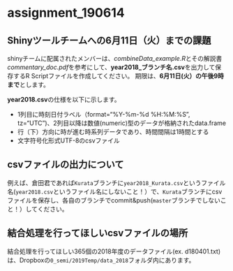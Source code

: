 # assignment_190614
## Shinyツールチームへの6月11日（火）までの課題
shinyチームに配属されたメンバーは、*combineData_example.R*とその解説書*commentary_doc.pdf*を参考にして、**year2018_ブランチ名.csv**を出力して保存するR Scriptファイルを作成してください。
期限は、**6月11日(火）の午後9時まで**とします。

**year2018.csv**の仕様を以下に示します。
- 1列目に時刻日付ラベル（format=“%Y-%m-%d %H:%M:%S”, tz=“UTC”)、2列目以降は数値(numeric)型のデータが格納されたdata.frame
- 行（下）方向に時が進む時系列データであり、時間間隔は1時間とする
- 文字符号化形式UTF-8のcsvファイル

## csvファイルの出力について
例えば、倉田君であれば`Kurata`ブランチに`year2018_Kurata.csv`というファイル名(`year2018.csv`というファイル名にしないこと！）で、`Kurata`ブランチにcsvファイルを保存し、各自のブランチでcommit&push(`master`ブランチでしないこと！）してください。

## 結合処理を行ってほしいcsvファイルの場所
結合処理を行ってほしい365個の2018年度のデータファイル(ex. d180401.txt)は、Dropboxの`0_semi/2019Temp/data_2018`フォルダ内にあります。
